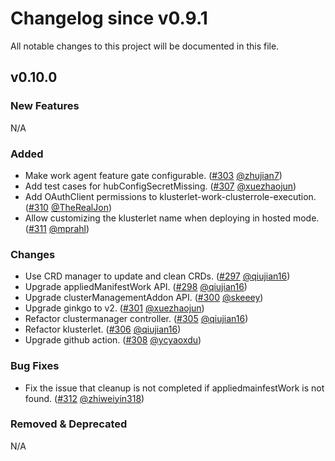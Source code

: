 # Changelog since v0.9.1
All notable changes to this project will be documented in this file.

## v0.10.0

### New Features
N/A

### Added
* Make work agent feature gate configurable. ([#303](https://github.com/open-cluster-management-io/registration-operator/pull/303) [@zhujian7](https://github.com/zhujian7))
* Add test cases for hubConfigSecretMissing. ([#307](https://github.com/open-cluster-management-io/registration-operator/pull/307) [@xuezhaojun](https://github.com/xuezhaojun))
* Add OAuthClient permissions to klusterlet-work-clusterrole-execution. ([#310](https://github.com/open-cluster-management-io/registration-operator/pull/310) [@TheRealJon](https://github.com/TheRealJon))
* Allow customizing the klusterlet name when deploying in hosted mode. ([#311](https://github.com/open-cluster-management-io/registration-operator/pull/311) [@mprahl](https://github.com/mprahl))

### Changes
* Use CRD manager to update and clean CRDs. ([#297](https://github.com/open-cluster-management-io/registration-operator/pull/297) [@qiujian16](https://github.com/qiujian16))
* Upgrade appliedManifestWork API. ([#298](https://github.com/open-cluster-management-io/registration-operator/pull/298) [@qiujian16](https://github.com/qiujian16))
* Upgrade clusterManagementAddon API. ([#300](https://github.com/open-cluster-management-io/registration-operator/pull/300) [@skeeey](https://github.com/skeeey))
* Upgrade ginkgo to v2. ([#301](https://github.com/open-cluster-management-io/registration-operator/pull/301) [@xuezhaojun](https://github.com/xuezhaojun))
* Refactor clustermanager controller. ([#305](https://github.com/open-cluster-management-io/registration-operator/pull/305) [@qiujian16](https://github.com/qiujian16))
* Refactor klusterlet. ([#306](https://github.com/open-cluster-management-io/registration-operator/pull/306) [@qiujian16](https://github.com/qiujian16))
* Upgrade github action. ([#308](https://github.com/open-cluster-management-io/registration-operator/pull/308) [@ycyaoxdu](https://github.com/ycyaoxdu))

### Bug Fixes
* Fix the issue that cleanup is not completed if appliedmainfestWork is not found. ([#312](https://github.com/open-cluster-management-io/registration-operator/pull/312) [@zhiweiyin318](https://github.com/zhiweiyin318))

### Removed & Deprecated
N/A
